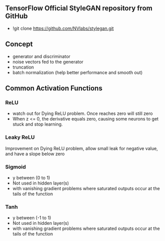 ## TensorFlow Official StyleGAN repository from GitHub
- !git clone https://github.com/NVlabs/stylegan.git

## Concept
- generator and discriminator 
- noise vectors fed to the generator
- truncation
- batch normalization (help better performance and smooth out)

## Common Activation Functions
### ReLU 
 - watch out for Dying ReLU problem. Once reaches zero will still zero
 - When z <= 0,  the derivative equals zero, causing some neurons to get stuck and stop learning.
### Leaky ReLU 
Improvement on Dying ReLU problem, allow small leak for negative value, and have a slope below zero
### Sigmoid 
- y between (0 to 1) 
- Not used in hidden layer(s)
- with vanishing gradient problems where saturated outputs occur at the tails of the function
### Tanh
- y between (-1 to 1)
- Not used in hidden layer(s)
- with vanishing gradient problems where saturated outputs occur at the tails of the function
